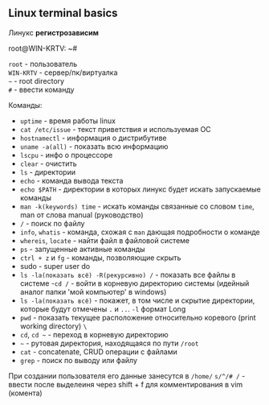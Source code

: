 ## Linux terminal basics

Линукс **регистрозависим**

root@WIN-KRTV: ~#

`root` - пользователь\
`WIN-KRTV` - сервер/пк/виртуалка\
`~` - root directory\
`#` - ввести команду

Команды:
- `uptime` - время работы linux
- `cat /etc/issue` - текст приветствия и используемая ОС
- `hostnamectl` - информация о дистрибутиве
- `uname -a(all)` - показать всю информацию
- `lscpu` - инфо о процессоре
- `clear` - очистить
- `ls` - директории
- `echo` - команда вывода текста
- `echo $PATH` - директории в которых линукс будет искать запускаемые команды
- `man -k(keywords) time` - искать команды связанные со словом `time`, man от слова manual (руководство)
- `/` - поиск по файлу
- `info`, `whatis` - команда, схожая с `man` дающая подробности о команде
- `whereis`, `locate` - найти файл в файловой системе 
- `ps` - запущенные активные команды
- `ctrl + z` и `fg` - команды, позволяющие скрыть 
- sudo - super user do
- `ls -la(показать всё) -R(рекурсивно) /` - показать все файлы в системе
-`cd /` - войти в корневую директорию системы (идейный аналог папки 'мой компьютер' в windows)
- `ls -la(показать всё)` - покажет, в том числе и скрытие директории, которые будут отмечены `.` и `..`. `-l` формат Long
- `pwd` - показать текущее расположение относительно коревого (print working directory) `\`
- `cd`, `cd ~` - переход в корневую директорию
- `~` - рутовая директория, находящаяся по пути `/root`
- `cat` - concatenate, CRUD операции с файлами
- `grep` - поиск по выводу или файлу

При создании пользователя его данные занесутся в `/home/`
`s/^/# /` - ввести после выделеиня через shift + f для комментирования в vim (комента)
